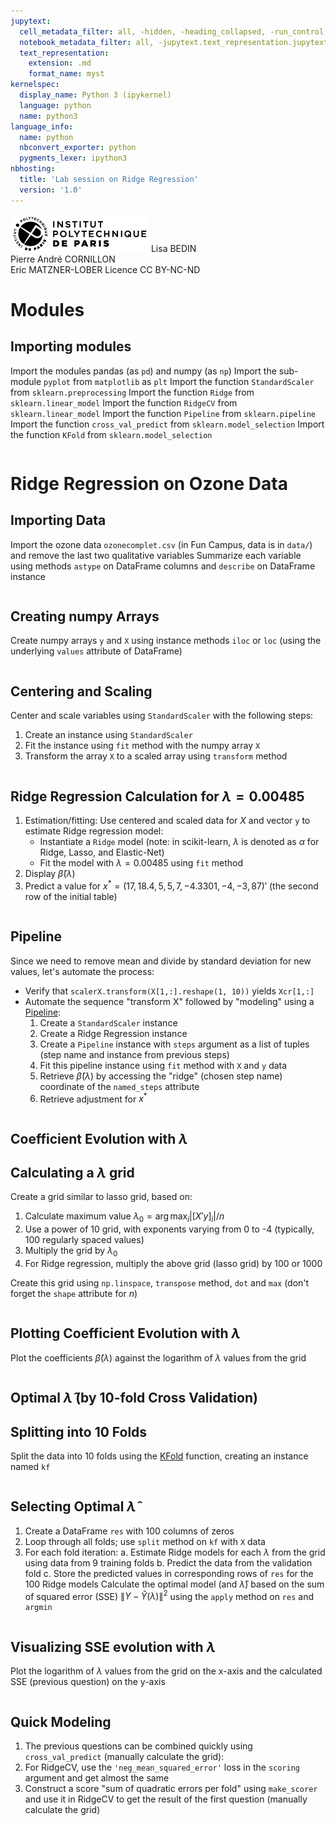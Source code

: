 ```yaml
---
jupytext:
  cell_metadata_filter: all, -hidden, -heading_collapsed, -run_control, -trusted
  notebook_metadata_filter: all, -jupytext.text_representation.jupytext_version, -jupytext.text_representation.format_version, -language_info.version, -language_info.codemirror_mode.version, -language_info.codemirror_mode, -language_info.file_extension, -language_info.mimetype, -toc
  text_representation:
    extension: .md
    format_name: myst
kernelspec:
  display_name: Python 3 (ipykernel)
  language: python
  name: python3
language_info:
  name: python
  nbconvert_exporter: python
  pygments_lexer: ipython3
nbhosting:
  title: 'Lab session on Ridge Regression'
  version: '1.0'
---
```


<div class="licence">
<span><img src="media/logo_IPParis.png" /></span>
<span>Lisa BEDIN<br />Pierre André CORNILLON<br />Eric MATZNER-LOBER</span>
<span>Licence CC BY-NC-ND</span>
</div>

# Modules


## Importing modules

Import the modules pandas (as `pd`) and numpy (as `np`) Import the sub-module `pyplot` from `matplotlib` as `plt` Import the function `StandardScaler` from `sklearn.preprocessing` Import the function `Ridge` from `sklearn.linear_model` Import the function `RidgeCV` from `sklearn.linear_model` Import the function `Pipeline` from `sklearn.pipeline` Import the function `cross_val_predict` from `sklearn.model_selection` Import the function `KFold` from `sklearn.model_selection`

```{code-cell} python

```


# Ridge Regression on Ozone Data


## Importing Data

Import the ozone data `ozonecomplet.csv` (in Fun Campus, data is in `data/`) and remove the last two qualitative variables Summarize each variable using methods `astype` on DataFrame columns and `describe` on DataFrame instance

```{code-cell} python

```


## Creating numpy Arrays

Create numpy arrays `y` and `X` using instance methods `iloc` or `loc` (using the underlying `values` attribute of DataFrame)

```{code-cell} python

```


## Centering and Scaling

Center and scale variables using `StandardScaler` with the following steps:

1.  Create an instance using `StandardScaler`
2.  Fit the instance using `fit` method with the numpy array `X`
3.  Transform the array `X` to a scaled array using `transform` method

```{code-cell} python

```


## Ridge Regression Calculation for $\lambda=0.00485$

1.  Estimation/fitting: Use centered and scaled data for $X$ and vector `y` to estimate Ridge regression model:
    -   Instantiate a `Ridge` model (note: in scikit-learn, $\lambda$ is denoted as $\alpha$ for Ridge, Lasso, and Elastic-Net)
    -   Fit the model with $\lambda=0.00485$ using `fit` method
2.  Display $\hat\beta(\lambda)$
3.  Predict a value for $x^*=(17, 18.4, 5, 5, 7, -4.3301, -4, -3, 87)'$ (the second row of the initial table)

```{code-cell} python

```


## Pipeline

Since we need to remove mean and divide by standard deviation for new values, let's automate the process:

-   Verify that `scalerX.transform(X[1,:].reshape(1, 10))` yields `Xcr[1,:]`
-   Automate the sequence "transform X" followed by "modeling" using a [Pipeline](https://scikit-learn.org/stable/tutorial/statistical_inference/putting_together.html):
    1.  Create a `StandardScaler` instance
    2.  Create a Ridge Regression instance
    3.  Create a `Pipeline` instance with `steps` argument as a list of tuples (step name and instance from previous steps)
    4.  Fit this pipeline instance using `fit` method with `X` and `y` data
    5.  Retrieve $\hat\beta(\lambda)$ by accessing the "ridge" (chosen step name) coordinate of the `named_steps` attribute
    6.  Retrieve adjustment for $x^*$

```{code-cell} python

```


## Coefficient Evolution with $\lambda$


## Calculating a $\lambda$ grid

Create a grid similar to lasso grid, based on:

1.  Calculate maximum value $\lambda_0 = \arg\max_{i} |[X'y]_i|/n$
2.  Use a power of 10 grid, with exponents varying from 0 to -4 (typically, 100 regularly spaced values)
3.  Multiply the grid by $\lambda_0$
4.  For Ridge regression, multiply the above grid (lasso grid) by $100$ or $1000$

Create this grid using `np.linspace`, `transpose` method, `dot` and `max` (don't forget the `shape` attribute for $n$)

```{code-cell} python

```


## Plotting Coefficient Evolution with $\lambda$

Plot the coefficients $\hat\beta(\lambda)$ against the logarithm of $\lambda$ values from the grid

```{code-cell} python

```


## Optimal $\hat\lambda$ (by 10-fold Cross Validation)


## Splitting into 10 Folds

Split the data into 10 folds using the [KFold](https://scikit-learn.org/stable/modules/generated/sklearn.model_selection.KFold.html#sklearn.model_selection.KFold) function, creating an instance named `kf`

```{code-cell} python

```


## Selecting Optimal $\hat\lambda$

1.  Create a DataFrame `res` with 100 columns of zeros
2.  Loop through all folds; use `split` method on `kf` with `X` data
3.  For each fold iteration: a. Estimate Ridge models for each $\lambda$ from the grid using data from 9 training folds b. Predict the data from the validation fold c. Store the predicted values in corresponding rows of `res` for the 100 Ridge models Calculate the optimal model (and $\hat\lambda$) based on the sum of squared error (SSE) $\|Y - \hat Y(\lambda)\|^2$ using the `apply` method on `res` and `argmin`

```{code-cell} python

```


## Visualizing SSE evolution with $\lambda$

Plot the logarithm of $\lambda$ values from the grid on the x-axis and the calculated SSE (previous question) on the y-axis

```{code-cell} python

```


## Quick Modeling

1.  The previous questions can be combined quickly using `cross_val_predict` (manually calculate the grid):
2.  For RidgeCV, use the `'neg_mean_squared_error'` loss in the `scoring` argument and get almost the same
3.  Construct a score "sum of quadratic errors per fold" using `make_scorer` and use it in RidgeCV to get the result of the first question (manually calculate the grid)

```{code-cell} python

```